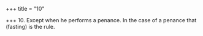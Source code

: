 +++
title = "10"

+++
10. Except when he performs a penance. In the case of a penance that (fasting) is the rule.
